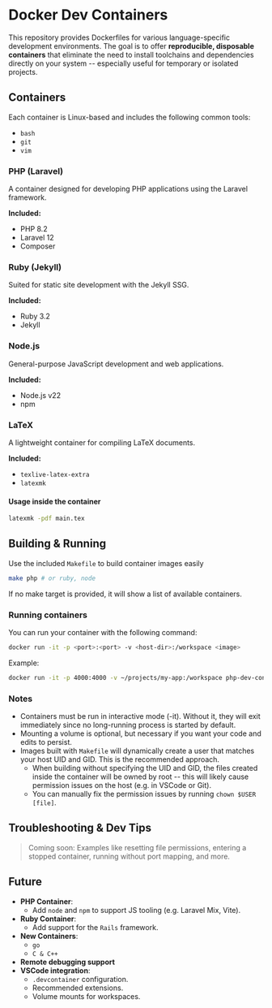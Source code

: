# Docker Dev Containers

This repository provides Dockerfiles for various language-specific development environments. The goal is to offer **reproducible, disposable containers** that eliminate the need to install toolchains and dependencies directly on your system -- especially useful for temporary or isolated projects.

## Containers

Each container is Linux-based and includes the following common tools:
- `bash`
- `git`
- `vim`

### PHP (Laravel)
A container designed for developing PHP applications using the Laravel framework.

**Included:**
- PHP 8.2
- Laravel 12
- Composer

### Ruby (Jekyll)
Suited for static site development with the Jekyll SSG.

**Included:**
- Ruby 3.2
- Jekyll

### Node.js
General-purpose JavaScript development and web applications.

**Included:**
- Node.js v22
- npm

### LaTeX
A lightweight container for compiling LaTeX documents.

**Included:**
- `texlive-latex-extra`
- `latexmk`

#### Usage inside the container
```sh
latexmk -pdf main.tex
```

## Building & Running

Use the included `Makefile` to build container images easily
```sh
make php # or ruby, node
```

If no make target is provided, it will show a list of available containers.

### Running containers

You can run your container with the following command:
```sh
docker run -it -p <port>:<port> -v <host-dir>:/workspace <image>
```

Example:
```sh
docker run -it -p 4000:4000 -v ~/projects/my-app:/workspace php-dev-container:1.0
```

### Notes
- Containers must be run in interactive mode (-it). Without it, they will exit immediately since no long-running process is started by default.
- Mounting a volume is optional, but necessary if you want your code and edits to persist.
- Images built with `Makefile` will dynamically create a user that matches your host UID and GID. This is the recommended approach. 
  - When building without specifying the UID and GID, the files created inside the container will be owned by root -- this will likely cause permission issues on the host (e.g. in VSCode or Git).
  - You can manually fix the permission issues by running `chown $USER [file]`.

## Troubleshooting & Dev Tips

> Coming soon: Examples like resetting file permissions, entering a stopped container, running without port mapping, and more.

## Future
- **PHP Container**:
  - Add `node` and `npm` to support JS tooling (e.g. Laravel Mix, Vite).
- **Ruby Container**:
  - Add support for the `Rails` framework.
- **New Containers**:
  - `go`
  - `C & C++`
- **Remote debugging support**
- **VSCode integration**:
  - `.devcontainer` configuration.
  - Recommended extensions.
  - Volume mounts for workspaces.

  